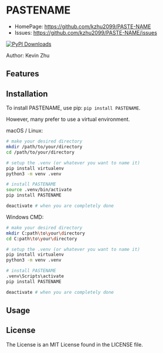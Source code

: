 # PASTENAME

- HomePage: https://github.com/kzhu2099/PASTE-NAME
- Issues: https://github.com/kzhu2099/PASTE-NAME/issues

[![PyPI Downloads](https://static.pepy.tech/badge/PASTENAME)](https://pepy.tech/projects/PASTENAME)

Author: Kevin Zhu

## Features

## Installation

To install PASTENAME, use pip: ```pip install PASTENAME```.

However, many prefer to use a virtual environment.

macOS / Linux:

```sh
# make your desired directory
mkdir /path/to/your/directory
cd /path/to/your/directory

# setup the .venv (or whatever you want to name it)
pip install virtualenv
python3 -m venv .venv

# install PASTENAME
source .venv/bin/activate
pip install PASTENAME

deactivate # when you are completely done
```

Windows CMD:

```sh
# make your desired directory
mkdir C:path\to\your\directory
cd C:path\to\your\directory

# setup the .venv (or whatever you want to name it)
pip install virtualenv
python3 -m venv .venv

# install PASTENAME
.venv\Scripts\activate
pip install PASTENAME

deactivate # when you are completely done
```

## Usage

## License

The License is an MIT License found in the LICENSE file.